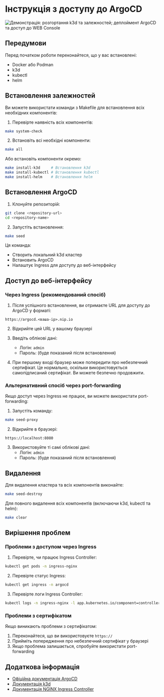 # Інструкція з доступу до ArgoCD
![Демонстрація: розгортання k3d та залежностей; деплоймент ArgoCD та доступ до WEB Console](../.data/poc.gif)
## Передумови

Перед початком роботи переконайтеся, що у вас встановлені:
- Docker або Podman
- k3d
- kubectl
- helm

## Встановлення залежностей

Ви можете використати команди з Makefile для встановлення всіх необхідних компонентів:

1. Перевірте наявність всіх компонентів:
```bash
make system-check
```

2. Встановіть всі необхідні компоненти:
```bash
make all
```

Або встановіть компоненти окремо:
```bash
make install-k3d     # Встановлення k3d
make install-kubectl # Встановлення kubectl
make install-helm    # Встановлення helm
```

## Встановлення ArgoCD

1. Клонуйте репозиторій:
```bash
git clone <repository-url>
cd <repository-name>
```

2. Запустіть встановлення:
```bash
make seed
```

Ця команда:
- Створить локальний k3d кластер
- Встановить ArgoCD
- Налаштує Ingress для доступу до веб-інтерфейсу

## Доступ до веб-інтерфейсу

### Через Ingress (рекомендований спосіб)

1. Після успішного встановлення, ви отримаєте URL для доступу до ArgoCD у форматі:
```
https://argocd.<ваша-ip>.nip.io
```

2. Відкрийте цей URL у вашому браузері

3. Введіть облікові дані:
   - Логін: `admin`
   - Пароль: (буде показаний після встановлення)

4. При першому вході браузер може попередити про небезпечний сертифікат. Це нормально, оскільки використовується самопідписаний сертифікат. Ви можете безпечно продовжити.

### Альтернативний спосіб через port-forwarding

Якщо доступ через Ingress не працює, ви можете використати port-forwarding:

1. Запустіть команду:
```bash
make seed-proxy
```

2. Відкрийте в браузері:
```
https://localhost:8080
```

3. Використовуйте ті самі облікові дані:
   - Логін: `admin`
   - Пароль: (буде показаний після встановлення)

## Видалення

Для видалення кластера та всіх компонентів виконайте:
```bash
make seed-destroy
```

Для повного видалення всіх компонентів (включаючи k3d, kubectl та helm):
```bash
make clear
```

## Вирішення проблем

### Проблеми з доступом через Ingress

1. Перевірте, чи працює Ingress Controller:
```bash
kubectl get pods -n ingress-nginx
```

2. Перевірте статус Ingress:
```bash
kubectl get ingress -n argocd
```

3. Перевірте логи Ingress Controller:
```bash
kubectl logs -n ingress-nginx -l app.kubernetes.io/component=controller
```

### Проблеми з сертифікатом

Якщо виникають проблеми з сертифікатом:
1. Переконайтеся, що ви використовуєте `https://`
2. Прийміть попередження про небезпечний сертифікат у браузері
3. Якщо проблема залишається, спробуйте використати port-forwarding

## Додаткова інформація

- [Офіційна документація ArgoCD](https://argo-cd.readthedocs.io/)
- [Документація k3d](https://k3d.io/)
- [Документація NGINX Ingress Controller](https://kubernetes.github.io/ingress-nginx/) 